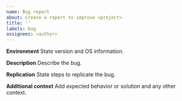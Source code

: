 ```yaml
---
name: Bug report
about: Create a report to improve <project>
title: ''
labels: bug
assignees: <author>
---
```


**Environment**
State <project> version and OS information.

**Description**
Describe the bug.

**Replication**
State steps to replicate the bug.

**Additional context**
Add expected behavior or solution and any other context.
